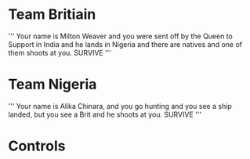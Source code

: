 # Team Britiain
'''
Your name is Milton Weaver and you were sent off by the Queen to Support in India and he lands in Nigeria and there are natives and one of them shoots at you. SURVIVE '''

# Team Nigeria
'''
Your name is Alika Chinara, and you go hunting and you see a ship landed, but you see a Brit and he shoots at you. SURVIVE '''



# Controls
